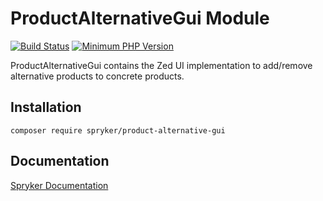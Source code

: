 # ProductAlternativeGui Module
[![Build Status](https://travis-ci.org/spryker/product-alternative-gui.svg)](https://travis-ci.org/spryker/product-alternative-gui)
[![Minimum PHP Version](https://img.shields.io/badge/php-%3E%3D%207.2-8892BF.svg)](https://php.net/)

ProductAlternativeGui contains the Zed UI implementation to add/remove alternative products to concrete products.

## Installation

```
composer require spryker/product-alternative-gui
```

## Documentation

[Spryker Documentation](https://academy.spryker.com/developing_with_spryker/module_guide/modules.html)
